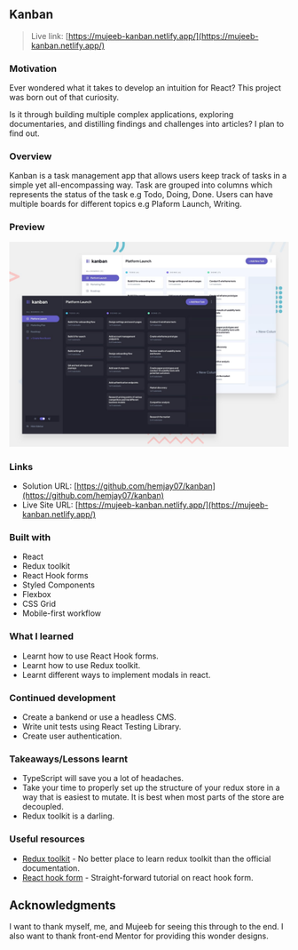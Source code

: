 ## Kanban

> Live link: [https://mujeeb-kanban.netlify.app/](https://mujeeb-kanban.netlify.app/)

### Motivation

Ever wondered what it takes to develop an intuition for React? This project was born out of that curiosity.

Is it through building multiple complex applications, exploring documentaries, and distilling findings and challenges into articles? I plan to find out.

### Overview

Kanban is a task management app that allows users keep track of tasks in a simple yet all-encompassing way. Task are grouped into columns which represents the status of the task e.g Todo, Doing, Done. Users can have multiple boards for different topics e.g Plaform Launch, Writing.

### Preview

![preview](./preview.jpg)

### Links

- Solution URL: [https://github.com/hemjay07/kanban](https://github.com/hemjay07/kanban)
- Live Site URL: [https://mujeeb-kanban.netlify.app/](https://mujeeb-kanban.netlify.app/)

### Built with

- React
- Redux toolkit
- React Hook forms
- Styled Components
- Flexbox
- CSS Grid
- Mobile-first workflow

### What I learned

- Learnt how to use React Hook forms.
- Learnt how to use Redux toolkit.
- Learnt different ways to implement modals in react.

### Continued development

- Create a bankend or use a headless CMS.
- Write unit tests using React Testing Library.
- Create user authentication.

### Takeaways/Lessons learnt

- TypeScript will save you a lot of headaches.
- Take your time to properly set up the structure of your redux store in a way that is easiest to mutate. It is best when most parts of the store are decoupled.
- Redux toolkit is a darling.

### Useful resources

- [Redux toolkit](https://redux-toolkit.js.org/) - No better place to learn redux toolkit than the official documentation.
- [React hook form](https://www.youtube.com/watch?v=RkXv4AXXC_4&list=PL03g4H_exuTppOgtY-45oWvN79rvJIKzf) - Straight-forward tutorial on react hook form.

## Acknowledgments

I want to thank myself, me, and Mujeeb for seeing this through to the end. I also want to thank front-end Mentor for providing this wonder designs.
